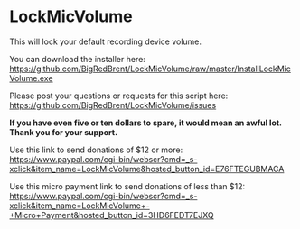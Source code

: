# LockMicVolume
This will lock your default recording device volume.

You can download the installer here:  
https://github.com/BigRedBrent/LockMicVolume/raw/master/InstallLockMicVolume.exe

Please post your questions or requests for this script here:  
https://github.com/BigRedBrent/LockMicVolume/issues


**If you have even five or ten dollars to spare, it would mean an awful lot. Thank you for your support.**

Use this link to send donations of $12 or more:  
https://www.paypal.com/cgi-bin/webscr?cmd=_s-xclick&item_name=LockMicVolume&hosted_button_id=E76FTEGUBMACA

Use this micro payment link to send donations of less than $12:  
https://www.paypal.com/cgi-bin/webscr?cmd=_s-xclick&item_name=LockMicVolume+-+Micro+Payment&hosted_button_id=3HD6FEDT7EJXQ
